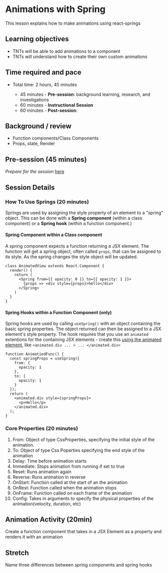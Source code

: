 # Animations with Spring

This lesson explains how to make animations using react-springs

## Learning objectives

* TNTs will be able to add animations to a component
* TNTs will understand how to create their own custom animations

## Time required and pace

* Total time: 2 hours, 45 minutes

  - 45 minutes - **Pre-session**: background learning, research, and investigations
  - 60 minutes - **Instructional Session**
  - 60 minutes - **Post-session**:

## Background / review

* Function components/Class Components
* Props, state, Render

## Pre-session (45 minutes)

*Prepare for the session* [here](../../../wiki/[ENG2.2]View-component-layout)

## Session Details

### How To Use Springs (20 minutes)

Springs are used by assigning the style property of an element to a "spring" object. This can be done with a **Spring component** (within a class component) or a **Spring hook** (within a function component.)

#### Spring Component within a Class component

A spring component expects a function returning a JSX element. The function will get a spring object, often called `props`, that can be assigned to its style. As the spring changes the style object will be updated.

    class AnimatedView extends React.Component {
      render() {
        return (
          <Spring from={{ opacity: 0 }} to={{ opacity: 1 }}>
            {props => <div style={props}>hello</div>
          </Spring>
        )
      }
    }

#### Spring Hooks within a Function Component (only)

Spring hooks are used by calling `useSpring()` with an object containing the basic spring properties. The object returned can then be assigned to a JSX element's style property. The hook requires that you use an `animated` extentions for the containing JSX elements - create this [using the animated element](), like `<animated.div ... > ... </animated.div>`

    function AnimatiedFunc() {
      const springProps = useSpring({
        from: {
          opacity: 1
        },
        to: {
          opacity: 1
        }
      });
      return (
        <animated.div style={springProps}>
          <p>Hello</p>
        </animated.div>
      );
    }

### Core Properties (20 minutes)

1. From: Object of type CssProperties, specifying the initial style of the animation.
2. To: Object of type Css Poperties specifying the end style of the animation
3. Delay: Time before animation starts
4. Immediate: Stops animation from running if set to true
5. Reset: Runs animation again
6. Reverse: Runs animation in reverse
7. OnStart: Function called at the start of an the animation
8. OnRest: Function called when the animation stops
9. OnFrame: Function called on each frame of the animation
10. Config: Takes in arguments to specify the physical properties of the animation(velocity, duration, etc)

## Animation Activity (20min)

Create a function component that takes in a JSX Element as a property and renders it with an animation

## Stretch

Name three differences between spring components and spring hooks
